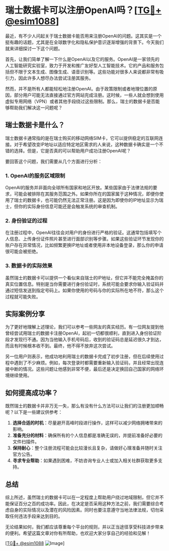 # 瑞士数据卡可以注册OpenAI吗？[[TG💪+ @esim1088](https://t.me/s/esim1088)]

最近，有不少人问起关于瑞士数据卡能否用来注册OpenAI的问题。这其实是一个挺有趣的话题，尤其是在全球数字化和隐私保护意识逐渐增强的背景下。今天我们就来详细探讨一下这个问题。

首先，让我们简单了解一下什么是OpenAI以及它的服务。OpenAI是一家领先的人工智能研究实验室，致力于开发和推广友好型人工智能技术。它的产品和服务包括但不限于文本生成、图像生成、语音识别等。这些功能对很多人来说都非常有吸引力，因此许多人想尽办法尝试注册其服务。

然而，并不是所有人都能轻松地注册OpenAI。由于政策限制或者地理位置的原因，部分用户可能无法直接通过官方网站完成注册。这时候，一些人就会想到使用虚拟专用网络（VPN）或者其他手段绕过这些限制。那么，瑞士的数据卡是否能够帮助我们解决这一问题呢？

## 瑞士数据卡是什么？

瑞士数据卡通常指的是在瑞士购买的移动网络SIM卡，它可以提供稳定的互联网连接。对于希望改变IP地址以适应特定地区需求的人来说，这种数据卡确实是一个不错的选择。但是，它是否真的可以帮助用户成功注册OpenAI呢？

要回答这个问题，我们需要从几个方面进行分析：

### 1. OpenAI的服务区域限制

OpenAI的服务并非面向全球所有国家和地区开放。某些国家由于法律法规的要求，可能会被排除在其服务范围之外。如果你所在的国家属于这种情况，即便你使用了瑞士的数据卡，也可能仍然无法正常注册。这是因为即使你的IP地址显示为瑞士，但你的实际身份信息可能还是会触发系统的审查机制。

### 2. 身份验证的过程

在注册过程中，OpenAI往往会对用户的身份进行严格的验证。这通常包括填写个人信息、上传身份证件照片甚至进行面部识别等步骤。如果这些验证环节发现你的账户存在异常情况，比如频繁更换IP地址或者使用非本地设备登录，那么你的申请很可能会被拒绝。

### 3. 数据卡的实际效果

虽然瑞士的数据卡可以提供一个看似来自瑞士的IP地址，但它并不能完全掩盖你的真实位置信息。特别是当你需要进行身份验证时，系统可能会要求你输入验证码并通过短信发送到指定号码上。如果你使用的号码与你的实际所在地不符，那么这个过程就可能失败。

## 实际案例分享

为了更好地理解上述理论，我们可以参考一些网友的真实经历。有一位网友提到他曾经尝试用瑞士的数据卡注册OpenAI，起初一切都很顺利，直到进入身份验证阶段才发现行不通。因为当他输入手机号码后，收到的验证码总是延迟很久才到达，而且有时候根本收不到。最终，他不得不放弃这次尝试。

另一位用户则表示，他成功地利用瑞士的数据卡完成了初步注册，但在后续使用过程中遇到了不少麻烦。例如，每次登录时都需要重新输入验证码，并且经常出现连接中断的情况。这些问题让他感到非常不便，最后还是决定换回自己国家的网络环境继续使用。

## 如何提高成功率？

既然瑞士的数据卡并非万无一失，那么有没有什么方法可以让我们的注册更加顺畅呢？以下是一些建议供参考：

1. **选择合适的时机**：尽量避开高峰时段进行操作，这样可以减少网络拥堵带来的影响。
2. **准备充分的材料**：确保所有的个人信息都是准确无误的，并提前准备好必要的文件扫描件。
3. **保持耐心**：整个注册流程可能会比较漫长且复杂，请做好心理准备并随时关注官方公告。
4. **寻求专业帮助**：如果遇到困难，不妨咨询专业人士或加入相关社群获取更多支持。

## 总结

综上所述，虽然瑞士的数据卡可以在一定程度上帮助用户绕过地域限制，但它并不能保证百分之百的成功率。因此，在决定是否采用这种方法之前，我们需要综合考虑自身的实际情况以及潜在的风险因素。同时也要注意遵守当地法律法规，切勿采取任何违法手段来达到目的。

无论结果如何，我们都应该尊重每个平台的规则，并以正当途径享受科技进步带来的便利。希望这篇文章对你有所帮助，也欢迎大家分享自己的经验和见解！

[[TG💪+ @esim1088](https://t.me/s/esim1088) ![Image](https://i.postimg.cc/4NQfJmqS/Snipaste-2025-05-13-00-14-12.png)]
